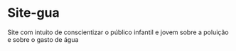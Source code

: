 # Site-gua
Site com intuito de conscientizar o público infantil e jovem sobre a poluição e sobre o gasto de água
